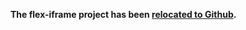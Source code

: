**The flex-iframe project has been [relocated to Github](https://github.com/flex-users/flex-iframe).**